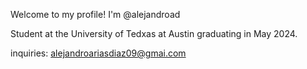 Welcome to my profile! I'm @alejandroad

Student at the University of Tedxas at Austin graduating in May 2024. 

inquiries: alejandroariasdiaz09@gmai.com

<!---
alejandroad/alejandroad is a ✨ special ✨ repository because its `README.md` (this file) appears on your GitHub profile.
You can click the Preview link to take a look at your changes.
--->
